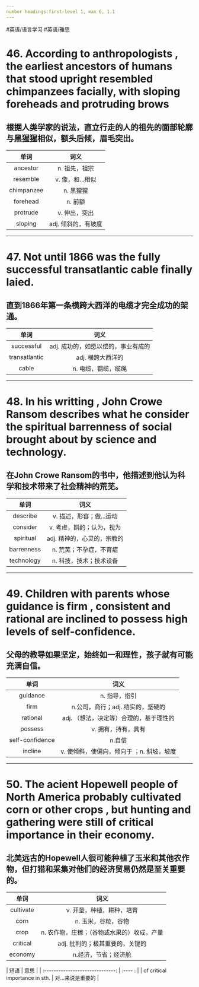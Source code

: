 ```yaml
---
number headings:first-level 1, max 6, 1.1
---
```


#英语/语言学习 #英语/雅思


# 46. According to anthropologists , the earliest ancestors of humans that stood upright resembled chimpanzees facially, with sloping foreheads and protruding brows
## 根据人类学家的说法，直立行走的人的祖先的面部轮廓与黑猩猩相似，额头后倾，眉毛突出。

|    单词    |       词义       |
|:----------:|:----------------:|
|  ancestor  |  n. 祖先，祖宗   |
|  resemble  | v. 像，和...相似 |
| chimpanzee |    n. 黑猩猩     |
|  forehead  |     n. 前额      |
|  protrude  |  v. 伸出，突出   |
|  sloping   | adj. 倾斜的，有坡度                 |
---

# 47. Not until 1866 was the fully successful transatlantic cable finally laied.

## 直到1866年第一条横跨大西洋的电缆才完全成功的架通。
|     单词      |                词义                 |
|:-------------:|:-----------------------------------:|
|  successful   | adj. 成功的，如愿以偿的，事业有成的 |
| transatlantic |          adj. 横跨大西洋的          |
|     cable     |         n. 电缆，钢缆，缆绳         |


---
# 48. In his writting , John Crowe Ransom describes what he consider the spiritual barrenness of social brought about by science and technology.
## 在John Crowe Ransom的书中，他描述到他认为科学和技术带来了社会精神的荒芜。

|    单词    |            词义             |
|:----------:|:---------------------------:|
|  describe  |  v. 描述，形容；做...运动   |
|  consider  |  v. 考虑，斟酌；认为，视为  |
| spiritual  | adj. 精神的，心灵的，宗教的 |
| barrenness |   n. 荒芜；不孕症，不育症   |
| technology |   n. 科技，技术；技术设备   |

---

# 49. Children with parents whose guidance is firm , consistent and rational are inclined to possess high levels of self-confidence.

## 父母的教导如果坚定，始终如一和理性，孩子就有可能充满自信。
|      单词       |                  词义                   |
|:---------------:|:---------------------------------------:|
|    guidance     |              n. 指导，指引              |
|      firm       |    n.公司，商行；adj. 结实的，坚硬的    |
|    rational     | adj. （想法，决定等）合理的，基于理性的 |
|     possess     |           v. 拥有，持有，具有           |
| self-confidence |                 n.自信                  |
|     incline     | v. 使倾斜，使偏向，倾向于 ；n. 斜坡，坡度                                        |

---

# 50. The acient Hopewell people of North America probably cultivated corn or other crops , but hunting and gathering were still of critical importance in their economy.
## 北美远古的Hopewell人很可能种植了玉米和其他农作物，但打猎和采集对他们的经济贸易仍然是至关重要的。

|   单词    |                    词义                     |
|:---------:|:-------------------------------------------:|
| cultivate |          v. 开垦，种植，耕种，培育          |
|   corn    |             n. 玉米，谷粒，谷物             |
|   crop    | n. 农作物，庄稼；（谷物或水果的）收成，产量 |
| critical  |       adj. 批判的；极其重要的，关键的       |
|  economy  |            n.经济，节省；经济舱             |

| 短语                             | 意思              |
| :------------------------------: | :---- :           |
| of critical importance in sth.   | 对...来说是重要的 |
